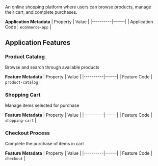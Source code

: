 # 
An online shopping platform where users can browse products, manage their cart, and complete purchases.

**Application Metadata**
| Property | Value |
|----------|------|
| Application Code | `ecommerce-app` |

## Application Features


### Product Catalog
Browse and search through available products

**Feature Metadata**
| Property | Value |
|----------|------|
| Feature Code | `product-catalog` |


### Shopping Cart
Manage items selected for purchase

**Feature Metadata**
| Property | Value |
|----------|------|
| Feature Code | `shopping-cart` |


### Checkout Process
Complete the purchase of items in cart

**Feature Metadata**
| Property | Value |
|----------|------|
| Feature Code | `checkout` |

